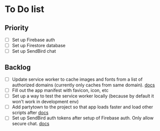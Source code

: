 # To Do list

## Priority
- [ ] Set up Firebase auth
- [ ] Set up Firestore database
- [ ] Set up SendBird chat

## Backlog
- [ ] Update service worker to cache images and fonts from a list of authorized domains (currently only caches from same domain). [docs](https://create-react-app.dev/docs/making-a-progressive-web-app/)
- [ ] Fill out the app manifest with favicon, icon, etc
- [ ] Set up a way to test the service worker locally (because by default it won't work in development env)
- [ ] Add partytown to the project so that app loads faster and load other scripts after [docs](https://www.youtube.com/watch?v=ZZIR1NGwy-s)
- [ ] Set up SendBird auth tokens after setup of Firebase auth. Only allow secure chat. [docs](https://sendbird.com/docs/chat/v4/javascript/application/authenticating-a-user/authentication#2-connect-to-the-sendbird-server-with-a-user-id-and-a-token)
